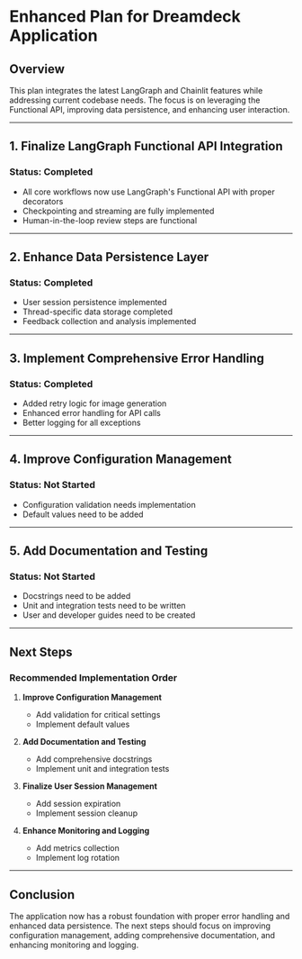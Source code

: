 # Enhanced Plan for Dreamdeck Application

## Overview

This plan integrates the latest LangGraph and Chainlit features while addressing current codebase needs. The focus is on leveraging the Functional API, improving data persistence, and enhancing user interaction.

---

## 1. **Finalize LangGraph Functional API Integration**

### Status: Completed
- All core workflows now use LangGraph's Functional API with proper decorators
- Checkpointing and streaming are fully implemented
- Human-in-the-loop review steps are functional

---

## 2. **Enhance Data Persistence Layer**

### Status: Completed
- User session persistence implemented
- Thread-specific data storage completed
- Feedback collection and analysis implemented

---

## 3. **Implement Comprehensive Error Handling**

### Status: Completed
- Added retry logic for image generation
- Enhanced error handling for API calls
- Better logging for all exceptions

---

## 4. **Improve Configuration Management**

### Status: Not Started
- Configuration validation needs implementation
- Default values need to be added

---

## 5. **Add Documentation and Testing**

### Status: Not Started
- Docstrings need to be added
- Unit and integration tests need to be written
- User and developer guides need to be created

---

## Next Steps

### Recommended Implementation Order

1. **Improve Configuration Management**
   - Add validation for critical settings
   - Implement default values

2. **Add Documentation and Testing**
   - Add comprehensive docstrings
   - Implement unit and integration tests

3. **Finalize User Session Management**
   - Add session expiration
   - Implement session cleanup

4. **Enhance Monitoring and Logging**
   - Add metrics collection
   - Implement log rotation

---

## Conclusion

The application now has a robust foundation with proper error handling and enhanced data persistence. The next steps should focus on improving configuration management, adding comprehensive documentation, and enhancing monitoring and logging.
